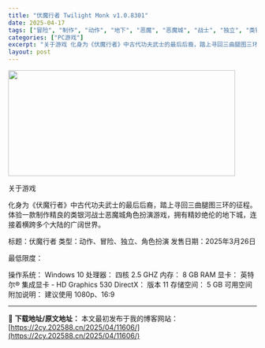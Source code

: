 ```yaml
---
title: "伏魔行者 Twilight Monk v1.0.8301"
date: 2025-04-17
tags: ["冒险", "制作", "动作", "地下", "恶魔", "恶魔城", "战士", "独立", "类银河战士恶魔城", "角色"]
categories: ["PC游戏"]
excerpt: "关于游戏 化身为《伏魔行者》中古代功夫武士的最后后裔，踏上寻回三曲腿图三环的征程。体验一款制作精良的类银河战士恶魔城角色扮演游戏，拥有精妙绝伦的地下城，连接着横跨多个大陆的广阔世界。 标题：伏魔行者 类型：动作、冒险、独立、角色扮演 发售日期：2025年3月26日 最低限度： 操作系统： Windo&hellip;"
layout: post
---
```


<img class="aligncenter size-full wp-image-11607" src="https://2cy.202588.cn/wp-content/uploads/2025/04/2025041705502242.webp" alt="" width="460" height="215" />

关于游戏

化身为《伏魔行者》中古代功夫武士的最后后裔，踏上寻回三曲腿图三环的征程。体验一款制作精良的类银河战士恶魔城角色扮演游戏，拥有精妙绝伦的地下城，连接着横跨多个大陆的广阔世界。

标题：伏魔行者
类型：动作、冒险、独立、角色扮演
发售日期：2025年3月26日

最低限度：

操作系统： Windows 10
处理器： 四核 2.5 GHZ
内存： 8 GB RAM
显卡： 英特尔® 集成显卡 - HD Graphics 530
DirectX： 版本 11
存储空间： 5 GB 可用空间
附加说明： 建议使用 1080p、16:9

---
📖 **下载地址/原文地址：** 本文最初发布于我的博客网站：[https://2cy.202588.cn/2025/04/11606/](https://2cy.202588.cn/2025/04/11606/)
